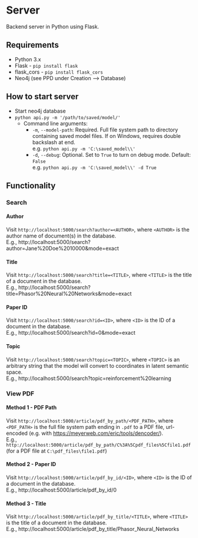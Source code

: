 # Server

Backend server in Python using Flask.

## Requirements

- Python 3.x
- Flask - `pip install flask`
- flask_cors - `pip install flask_cors`
- Neo4j (see PPD under Creation --> Database)

## How to start server

- Start neo4j database
- `python api.py -m '/path/to/saved/model/'`
    - Command line arguments:
        - `-m`, `--model-path`: Required. Full file system path to directory containing saved model files. If on Windows, requires double backslash at end. \
        e.g. `python api.py -m 'C:\saved_model\\'`
        - `-d`, `--debug`: Optional. Set to `True` to turn on debug mode. Default: `False` \
        e.g. `python api.py -m 'C:\saved_model\\' -d True`

## Functionality

### Search

#### Author

Visit `http://localhost:5000/search?author=<AUTHOR>`, where `<AUTHOR>` is the author name of document(s) in the database. \
E.g., http://localhost:5000/search?author=Jane%20Doe%2010000&mode=exact

#### Title

Visit `http://localhost:5000/search?title=<TITLE>`, where `<TITLE>` is the title of a document in the database. \
E.g., http://localhost:5000/search?title=Phasor%20Neural%20Networks&mode=exact

#### Paper ID

Visit `http://localhost:5000/search?id=<ID>`, where `<ID>` is the ID of a document in the database. \
E.g., http://localhost:5000/search?id=0&mode=exact

#### Topic

Visit `http://localhost:5000/search?topic=<TOPIC>`, where `<TOPIC>` is an arbitrary string that the model will convert to coordinates in latent semantic space. \
E.g., http://localhost:5000/search?topic=reinforcement%20learning

### View PDF

#### Method 1 - PDF Path

Visit `http://localhost:5000/article/pdf_by_path/<PDF_PATH>`, where `<PDF_PATH>` is the full file system path ending in `.pdf` to a PDF file, url-encoded (e.g. with https://meyerweb.com/eric/tools/dencoder/). \
E.g., `http://localhost:5000/article/pdf_by_path/C%3A%5Cpdf_files%5Cfile1.pdf` (for a PDF file at `C:\pdf_files\file1.pdf`)

#### Method 2 - Paper ID

Visit `http://localhost:5000/article/pdf_by_id/<ID>`, where `<ID>` is the ID of a document in the database. \
E.g., http://localhost:5000/article/pdf_by_id/0

#### Method 3 - Title

Visit `http://localhost:5000/article/pdf_by_title/<TITLE>`, where `<TITLE>` is the title of a document in the database. \
E.g., http://localhost:5000/article/pdf_by_title/Phasor_Neural_Networks
